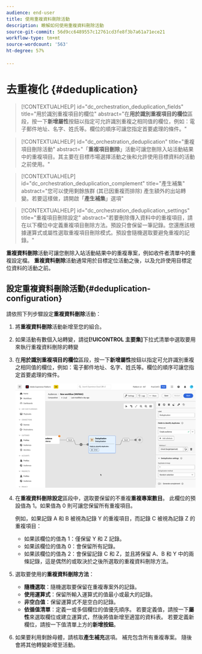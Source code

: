 ```yaml
---
audience: end-user
title: 使用重複資料刪除活動
description: 瞭解如何使用重複資料刪除活動
source-git-commit: 56d9cc6489557c12761cd3fe8f3b7a61a71ece21
workflow-type: tm+mt
source-wordcount: '563'
ht-degree: 57%

---
```



# 去重複化 {#deduplication}

>[!CONTEXTUALHELP]
>id="dc_orchestration_deduplication_fields"
>title="用於識別重複項目的欄位"
>abstract="在&#x200B;**用於識別重複項目的欄位**&#x200B;區段，按一下&#x200B;**新增屬性**&#x200B;按鈕以指定可允許識別重複之相同值的欄位，例如：電子郵件地址、名字、姓氏等。欄位的順序可讓您指定首要處理的條件。"

>[!CONTEXTUALHELP]
>id="dc_orchestration_deduplication"
>title="重複項目刪除活動"
>abstract="「**重複項目刪除**」活動可讓您刪除入站活動結果中的重複項目。其主要在目標市場選擇活動之後和允許使用目標資料的活動之前使用。"

>[!CONTEXTUALHELP]
>id="dc_orchestration_deduplication_complement"
>title="產生補集"
>abstract="您可以使用剩餘族群 (其已因重複而排除) 產生額外的出站轉變。若要這樣做，請開啟「**產生補集**」選項"

>[!CONTEXTUALHELP]
>id="dc_orchestration_deduplication_settings"
>title="重複項目刪除設定"
>abstract="若要刪除傳入資料中的重複項目，請在以下欄位中定義重複項目刪除方法。預設只會保留一筆記錄。您還應該根據運算式或屬性選取重複項目刪除模式。預設會隨機選取要避免重複的記錄。"

**重複資料刪除**&#x200B;活動可讓您刪除入站活動結果中的重複專案，例如收件者清單中的重複設定檔。 **重複資料刪除**&#x200B;活動通常用於目標定位活動之後，以及允許使用目標定位資料的活動之前。

## 設定重複資料刪除活動{#deduplication-configuration}

請依照下列步驟設定&#x200B;**重複資料刪除**&#x200B;活動：

1. 將&#x200B;**重複資料刪除**&#x200B;活動新增至您的組合。

1. 如果活動有數個入站轉變，請從&#x200B;**[!UICONTROL 主要集]**&#x200B;下拉式清單中選取要用來執行重複資料刪除的轉變

1. 在&#x200B;**用於識別重複項目的欄位**&#x200B;區段，按一下&#x200B;**新增屬性**&#x200B;按鈕以指定可允許識別重複之相同值的欄位，例如：電子郵件地址、名字、姓氏等。欄位的順序可讓您指定首要處理的條件。

   ![](../assets/deduplication.png)

1. 在&#x200B;**重複資料刪除設定**&#x200B;區段中，選取要保留的不重複&#x200B;**重複專案數目**。 此欄位的預設值為 1。如果值為 0 則可讓您保留所有重複項目。

   例如，如果記錄 A 和 B 被視為記錄 Y 的重複項目，而記錄 C 被視為記錄 Z 的重複項目：

   * 如果該欄位的值為 1：僅保留 Y 和 Z 記錄。
   * 如果該欄位的值為 0：會保留所有記錄。
   * 如果該欄位的值為 2：會保留記錄 C 和 Z，並且將保留 A、B 和 Y 中的兩條記錄，這是偶然的或取決於之後所選取的重複資料刪除方法。

1. 選取要使用的&#x200B;**重複資料刪除方法**：

   * **隨機選取**：隨機選取要保留在重複專案外的記錄。
   * **使用運算式**：保留所輸入運算式的值最小或最大的記錄。
   * **非空白值**：保留運算式不是空白的記錄。
   * **依循值清單**：定義一或多個欄位的值優先順序。 若要定義值，請按一下&#x200B;**屬性**&#x200B;來選取欄位或建立運算式，然後將值新增至適當的資料表。 若要定義新欄位，請按一下值清單上方的&#x200B;**新增按鈕**。

1. 如果要利用剩餘母體，請核取&#x200B;**產生補充**&#x200B;選項。 補充包含所有重複專案。 隨後會將其他轉變新增至活動。

<!--
## Example{#deduplication-example}

In the following example, use a deduplication activity to exclude duplicates from the target before sending a delivery. The identified duplicated profiles are added to a dedicated audience that can be reused if necessary. Choose the **Email** address to identify the duplicates. Keep 1 entry and select the **Random** deduplication method.

![](../assets/workflow-deduplication-example.png)
-->
